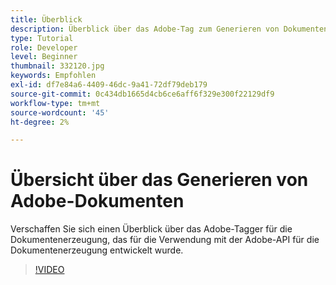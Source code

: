 ```yaml
---
title: Überblick
description: Überblick über das Adobe-Tag zum Generieren von Dokumenten, das für die Verwendung mit der Adobe-API zum Generieren von Dokumenten entwickelt wurde
type: Tutorial
role: Developer
level: Beginner
thumbnail: 332120.jpg
keywords: Empfohlen
exl-id: df7e84a6-4409-46dc-9a41-72df79deb179
source-git-commit: 0c434db1665d4cb6ce6aff6f329e300f22129df9
workflow-type: tm+mt
source-wordcount: '45'
ht-degree: 2%

---
```


# Übersicht über das Generieren von Adobe-Dokumenten

Verschaffen Sie sich einen Überblick über das Adobe-Tagger für die Dokumentenerzeugung, das für die Verwendung mit der Adobe-API für die Dokumentenerzeugung entwickelt wurde.

>[!VIDEO](https://video.tv.adobe.com/v/332120?hidetitle=true)
